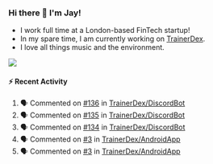 ### Hi there 👋 I'm Jay!
* I work full time at a London-based FinTech startup!
* In my spare time, I am currently working on [TrainerDex](https://www.github.com/TrainerDex).
* I love all things music and the environment.

[<img src="https://github-readme-stats.vercel.app/api/wakatime?username=TurnrDev&layout=compact&custom_title=Last 7 Days Language Breakdown" />](https://wakatime.com/@TurnrDev)  

#### :zap: Recent Activity
<!--START_SECTION:activity-->
1. 🗣 Commented on [#136](https://github.com/TrainerDex/DiscordBot/issues/136) in [TrainerDex/DiscordBot](https://github.com/TrainerDex/DiscordBot)
2. 🗣 Commented on [#135](https://github.com/TrainerDex/DiscordBot/issues/135) in [TrainerDex/DiscordBot](https://github.com/TrainerDex/DiscordBot)
3. 🗣 Commented on [#134](https://github.com/TrainerDex/DiscordBot/issues/134) in [TrainerDex/DiscordBot](https://github.com/TrainerDex/DiscordBot)
4. 🗣 Commented on [#3](https://github.com/TrainerDex/AndroidApp/issues/3) in [TrainerDex/AndroidApp](https://github.com/TrainerDex/AndroidApp)
5. 🗣 Commented on [#3](https://github.com/TrainerDex/AndroidApp/issues/3) in [TrainerDex/AndroidApp](https://github.com/TrainerDex/AndroidApp)
<!--END_SECTION:activity-->
